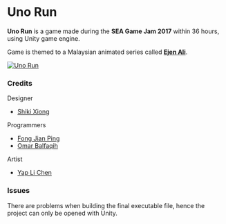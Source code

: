 # Uno Run
**Uno Run** is a game made during the **SEA Game Jam 2017** within 36 hours, using Unity game engine.

Game is themed to a Malaysian animated series called **[Ejen Ali](https://www.youtube.com/channel/UC42ZduLx6o3Nqg04kMuMCEw)**.

[![Uno Run](https://drive.google.com/uc?export=download&id=1xlJBH1YPt5Rg4p6zE_7IHZr6tqcHqetd)](https://drive.google.com/file/d/0B8D0KMKK7musbm0zNEtGbW8xYzQ/preview "Uno Run - Click to Watch!")

### Credits
Designer
* [Shiki Xiong](https://www.facebook.com/shikilzx.xiong)

Programmers
* [Fong Jian Ping](https://fattymieo.wixsite.com/portfolio)
* [Omar Balfaqih](http://obalfaqih.com/)

Artist
* [Yap Li Chen](https://www.facebook.com/yap.lichen)

### Issues
There are problems when building the final executable file, hence the project can only be opened with Unity.
